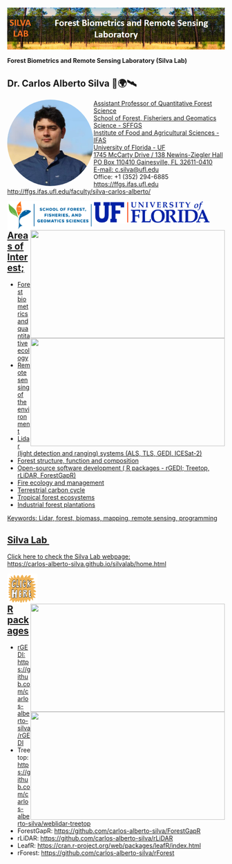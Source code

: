 ![](https://github.com/carlos-alberto-silva/silvalab/blob/master/images/top_cover.png)<br/>

**Forest Biometrics and Remote Sensing Laboratory (Silva Lab)**

## Dr. Carlos Alberto Silva 🌲🌍🛰
<a href="https://carlos-alberto-silva.github.io/silvalab/home.html"><img align="left" width="200" style="border-radius:50%" src="https://github.com/carlos-alberto-silva/silvalab/blob/master/images/CarlosSilva.jpg">
Assistant Professor of Quantitative Forest Science\
School of Forest, Fisheriers and Geomatics Science - SFFGS\
Institute of Food and Agricultural Sciences - IFAS\
University of Florida - UF\
1745 McCarty Drive / 138 Newins-Ziegler Hall\
PO Box 110410 Gainesville, FL 32611-0410\
E-mail: c.silva@ufl.edu\
Office: +1 (352) 294-6885\
<https://ffgs.ifas.ufl.edu>\
<http://ffgs.ifas.ufl.edu/faculty/silva-carlos-alberto/>

<a href="https://carlos-alberto-silva.github.io/silvalab/home.html"><img align="left" width="200" src="https://github.com/carlos-alberto-silva/silvalab/blob/master/images/sffgs.png">
<a href="https://carlos-alberto-silva.github.io/silvalab/home.html"><img align="left" width="270" src="https://github.com/carlos-alberto-silva/silvalab/blob/master/images/uf.png">
<a href="https://carlos-alberto-silva.github.io/silvalab/home.html"><img align="right" width="450" height="250" src="https://github.com/carlos-alberto-silva/silvalab/blob/master/images/lidar_3d_v2.gif">
<a href="https://carlos-alberto-silva.github.io/silvalab/home.html"><img align="right" width="450" height="250" src="https://github.com/carlos-alberto-silva/silvalab/blob/master/images/itc1.gif">
<br />
<br />


## Areas of Interest;
* Forest biometrics and quantitative ecology
* Remote sensing of the environment
* Lidar (light detection and ranging) systems (ALS, TLS, GEDI, ICESat-2)
* Forest structure, function and composition
* Open-source software development ( R packages - rGEDI; Treetop, rLiDAR, ForestGapR)
* Fire ecology and management
* Terrestrial carbon cycle
* Tropical forest ecosystems
* Industrial forest plantations

Keywords: Lidar, forest, biomass, mapping, remote sensing, programming 

## Silva Lab&nbsp;

Click here to check the Silva Lab webpage:<br /> 
<https://carlos-alberto-silva.github.io/silvalab/home.html>

<a href="https://carlos-alberto-silva.github.io/silvalab/home.html"><img align="left" width="70" height="70" src="https://github.com/carlos-alberto-silva/silvalab/blob/master/images/click_here.gif"> 

<a href="https://carlos-alberto-silva.github.io/silvalab/home.html"><img align="right" width="450" height="250" src="https://github.com/carlos-alberto-silva/silvalab/blob/master/images/itc2.gif">
<a href="https://carlos-alberto-silva.github.io/silvalab/home.html"><img align="right" width="450" height="250" src="https://github.com/carlos-alberto-silva/silvalab/blob/master/images/itc3.gif">
<br />
<br />


## R packages
* rGEDI: https://github.com/carlos-alberto-silva/rGEDI
* Treetop: https://github.com/carlos-alberto-silva/weblidar-treetop
* ForestGapR: https://github.com/carlos-alberto-silva/ForestGapR
* rLiDAR: https://github.com/carlos-alberto-silva/rLiDAR
* LeafR: https://cran.r-project.org/web/packages/leafR/index.html
* rForest: https://github.com/carlos-alberto-silva/rForest
